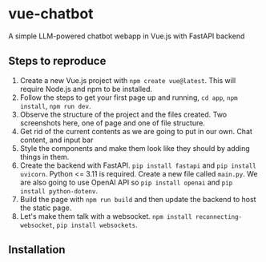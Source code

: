 # vue-chatbot

A simple LLM-powered chatbot webapp in Vue.js with FastAPI backend

## Steps to reproduce

1. Create a new Vue.js project with `npm create vue@latest`. This will require Node.js and npm to be installed.
2. Follow the steps to get your first page up and running, `cd app`, `npm install`, `npm run dev`.
3. Observe the structure of the project and the files created. Two screenshots here, one of page and one of file structure.
4. Get rid of the current contents as we are going to put in our own. Chat content, and input bar
5. Style the components and make them look like they should by adding things in them.
6. Create the backend with FastAPI. `pip install fastapi` and `pip install uvicorn`. Python <= 3.11 is required. Create a new file called `main.py`. We are also going to use OpenAI API so `pip install openai` and `pip install python-dotenv`.
7. Build the page with `npm run build` and then update the backend to host the static page.
8. Let's make them talk with a websocket. `npm install reconnecting-websocket`, `pip install websockets`.

## Installation
